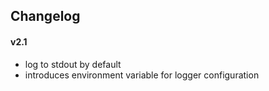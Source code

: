 ## Changelog

#### v2.1

* log to stdout by default
* introduces environment variable for logger configuration

